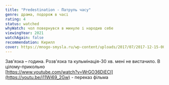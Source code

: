 ```yaml
---
title: "Predestination - Патруль часу"
genre: драма, подорож в часі
rating: 4
status: watched
whyWatch: чол повернувся в минуле і народив себе
viewingYear: 2021
watchAgain: false
recommendation: Кирилл
cover: https://mnogo-smysla.ru/wp-content/uploads/2017/07/2017-12-15-00-04-28.jpg
---
```

Зав'язка – година. Розв'язка та кульмінація-30 хв. мені не вистачило. В цілому-прикольно  
[https://www.youtube.com/watch?v=WrGO36DiECI](https://youtu.be/i11Wi69_2Gw) - переказ фільма
